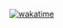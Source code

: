 [![wakatime](https://wakatime.com/badge/github/elericuz/FoodCoWebApp.svg)](https://wakatime.com/badge/github/elericuz/FoodCoWebApp)
